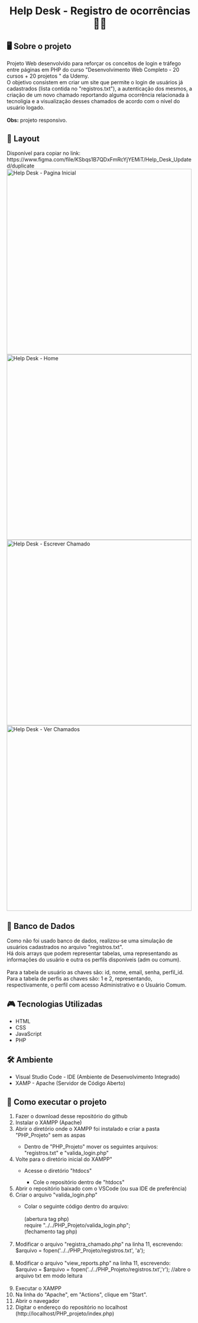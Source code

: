 <h1 align="center">Help Desk - Registro de ocorrências 👩‍💻</h1>
<h2>🖥️ Sobre o projeto</h2>

Projeto Web desenvolvido para reforçar os conceitos de login e tráfego entre páginas em PHP do curso "Desenvolvimento Web Completo - 20 cursos + 20 projetos
" da Udemy.<br>
O objetivo consistem em criar um site que permite o login de usuários já cadastrados (lista contida no "registros.txt"), a autenticação dos mesmos, a criação de um novo chamado reportando alguma ocorrência relacionada à tecnoligia e a visualização desses chamados de acordo com o nível do usuário logado.<br><br>
<strong>Obs:</strong> projeto responsivo.

<h2>🎨 Layout</h2>
Disponível para copiar no link: https://www.figma.com/file/KSbqs1B7QDxFmRcYjYEMiT/Help_Desk_Updated/duplicate
<div displya="flex">
<img alt="Help Desk - Pagina Inicial" src="https://user-images.githubusercontent.com/80129871/210274075-b23eb304-26a1-4783-b730-c608f6df820f.png" width="500px">
<img alt="Help Desk - Home" src="https://user-images.githubusercontent.com/80129871/210274105-4ec3c48f-a195-4c06-8121-fb4058887065.png" width="500px">
<img alt="Help Desk - Escrever Chamado" src="https://user-images.githubusercontent.com/80129871/210274163-3ac6ef7c-8ad8-4c7b-8a37-bed4713ac688.png" width="500px">
<img alt="Help Desk - Ver Chamados" src="https://user-images.githubusercontent.com/80129871/210274192-7593e624-68a4-473f-8bbc-6538d1689b57.png" width="500px">
</div>

<h2>🧩 Banco de Dados</h2>
Como não foi usado banco de dados, realizou-se uma simulação de usuários cadastrados no arquivo "registros.txt".<br>
Há dois arrays que podem representar tabelas, uma representando as informações do usuário e outra os perfils disponíveis (adm ou comum).<br><br>
Para a tabela de usuário as chaves são: id, nome, email, senha, perfil_id.<br>
Para a tabela de perfis as chaves são: 1 e 2, representando, respectivamente, o perfil com acesso Administrativo e o Usuário Comum.<br>

<h2>🎮 Tecnologias Utilizadas</h2>
<ul>
  <li>HTML</li>
  <li>CSS</li>
  <li>JavaScript</li>
  <li>PHP</li>
</ul>

<h2>🛠️ Ambiente</h2>
<ul>
<li>Visual Studio Code - IDE (Ambiente de Desenvolvimento Integrado)</li>
<li>XAMP - Apache (Servidor de Código Aberto)</li>
</ul>

<h2>🌟 Como executar o projeto</h2>
<ol>
  <li>Fazer o download desse repositório do github</li>
  <li>Instalar o XAMPP (Apache)</li>
  <li>Abrir o diretório onde o XAMPP foi instalado e criar a pasta "PHP_Projeto" sem as aspas</li>
  <ul><li>Dentro de "PHP_Projeto" mover os seguintes arquivos: "registros.txt" e "valida_login.php"</li></ul>
  <li>Volte para o diretório inicial do XAMPP"</li>
  <ul>
    <li>Acesse o diretório "htdocs"</li>
    <ul>
      <li>Cole o repositório dentro de "htdocs"</li>
    </ul>
  </ul>
  <li>Abrir o repositório baixado com o VSCode (ou sua IDE de preferência)</li>
  <li>Criar o arquivo "valida_login.php"</li>
  <ul>
    <li>
      Colar o seguinte código dentro do arquivo:<br><br>
      (abertura tag php)<br>
        require "../../PHP_Projeto/valida_login.php";<br>
      (fechamento tag php)<br><br>
      </li>
    </ul>
   <li>Modificar o arquivo "registra_chamado.php" na linha 11, escrevendo:<br>$arquivo = fopen('../../PHP_Projeto/registros.txt', 'a');<br><br></li>
   <li>Modificar o arquivo "view_reports.php" na linha 11, escrevendo:<br>$arquivo = $arquivo = fopen('../../PHP_Projeto/registros.txt','r'); //abre o arquivo txt em modo leitura<br><br></li>
   <li>Executar o XAMPP</li>
   <li>Na linha do "Apache", em "Actions", clique em "Start".
   <li>Abrir o navegador</li>
   <li>Digitar o endereço do repositório no localhost (http://localhost/PHP_projeto/index.php)</li>
</ol>
